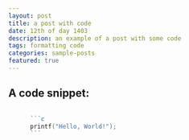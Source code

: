 ```yaml
---
layout: post
title: a post with code
date: 12th of day 1403
description: an example of a post with some code
tags: formatting code
categories: sample-posts
featured: true
---
```


## A code snippet:


````markdown

      ```c
      printf("Hello, World!");
      ```

````
